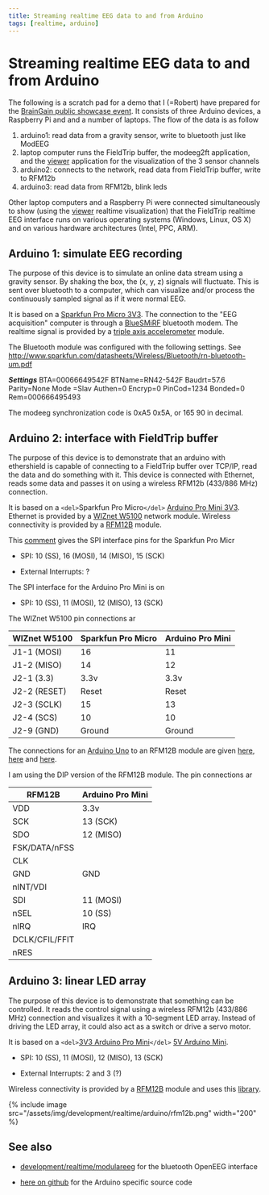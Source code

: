 ```yaml
---
title: Streaming realtime EEG data to and from Arduino
tags: [realtime, arduino]
---
```


#  Streaming realtime EEG data to and from Arduino

The following is a scratch pad for a demo that I (=Robert) have prepared for the [BrainGain public showcase event](https://twitter.com/intent/user?screen_name=BrainGain_NL). It consists of three Arduino devices, a Raspberry Pi and and a number of laptops. The flow of the data is as follow

 1.  arduino1: read data from a gravity sensor, write to bluetooth just like ModEEG
 2.  laptop computer runs the FieldTrip buffer, the modeeg2ft application, and the [viewer](/development/realtime/viewer) application for the visualization of the 3 sensor channels
 3.  arduino2: connects to the network, read data from FieldTrip buffer, write to RFM12b
 4.  arduino3: read data from RFM12b, blink leds

Other laptop computers and a Raspberry Pi were connected simultaneously to show (using the [viewer](/development/realtime/viewer) realtime visualization) that the FieldTrip realtime EEG interface runs on various operating systems (Windows, Linux, OS X) and on various hardware architectures (Intel, PPC, ARM).  
## Arduino 1: simulate EEG recording

The purpose of this device is to simulate an online data stream using a gravity sensor. By shaking the box, the (x, y, z) signals will fluctuate. This is sent over bluetooth to a computer, which can visualize and/or process the continuously sampled signal as if it were normal EEG.

It is based on a [Sparkfun Pro Micro 3V3](https://www.sparkfun.com/products/10999). The connection to the "EEG acquisition" computer is through a [BlueSMiRF](https://www.sparkfun.com/products/10269) bluetooth modem. The realtime signal is provided by a [triple axis accelerometer](https://www.sparkfun.com/products/9652) module.

The Bluetooth module was configured with the following settings. See http://www.sparkfun.com/datasheets/Wireless/Bluetooth/rn-bluetooth-um.pdf



  ***Settings***
  BTA=00066649542F
  BTName=RN42-542F
  Baudrt=57.6
  Parity=None
  Mode  =Slav
  Authen=0
  Encryp=0
  PinCod=1234
  Bonded=0
  Rem=000666495493

The modeeg synchronization code is 0xA5 0x5A, or 165 90 in decimal.

## Arduino 2: interface with FieldTrip buffer

The purpose of this device is to demonstrate that an arduino with ethershield is capable of connecting to a FieldTrip buffer over TCP/IP, read the data and do something with it. This device is connected with Ethernet, reads some data and passes it on using a wireless RFM12b (433/886 MHz) connection.

It is based on a `<del>`Sparkfun Pro Micro`</del>` [Arduino Pro Mini 3V3](http://arduino.cc/en/Main/ArduinoBoardProMini). Ethernet is provided by a [WIZnet W5100](https://www.sparkfun.com/products/9473) network module. Wireless connectivity is provided by a [RFM12B](https://www.sparkfun.com/products/9582) module.

This [comment](https://forum.sparkfun.com/viewtopic.php?f=32&t=32037#p152780) gives the SPI interface pins for the Sparkfun Pro Micr

*  SPI: 10 (SS), 16 (MOSI), 14 (MISO), 15 (SCK)

*  External Interrupts: ?

The SPI interface for the Arduino Pro Mini is on

*  SPI: 10 (SS), 11 (MOSI), 12 (MISO), 13 (SCK)

The WIZnet W5100 pin connections ar

 | WIZnet W5100 | Sparkfun Pro Micro | Arduino Pro Mini |
 | ------------ | ------------------ | ---------------- |
 | J1-1 (MOSI)  | 16                 | 11               |
 | J1-2 (MISO)  | 14                 | 12               |
 | J2-1 (3.3)   | 3.3v               | 3.3v             |
 | J2-2 (RESET) | Reset              | Reset            |
 | J2-3 (SCLK)  | 15                 | 13               |
 | J2-4 (SCS)   | 10                 | 10               |
 | J2-9 (GND)   | Ground             | Ground           |

The connections for an [Arduino Uno](http://arduino.cc/en/Main/ArduinoBoardUno) to an RFM12B module are given [here](http://openenergymonitor.org/emon/sites/default/files/Cookbook_RFM12B_connections.png), [here](http://jeelabs.org/2009/02/10/rfm12b-library-for-arduino) and [here](http://blog.strobotics.com.au/2008/06/17/rfm12-tutorial-part2).

I am using the DIP version of the RFM12B module. The pin connections ar

 | RFM12B         | Arduino Pro Mini |
 | ------         | ---------------- |
 | VDD            | 3.3v             |
 | SCK            | 13 (SCK)         |
 | SDO            | 12 (MISO)        |
 | FSK/DATA/nFSS  |                  |
 | CLK            |                  |
 | GND            | GND              |
 | nINT/VDI       |                  |
 | SDI            | 11 (MOSI)        |
 | nSEL           | 10 (SS)          |
 | nIRQ           | IRQ              |
 | DCLK/CFIL/FFIT |                  |
 | nRES           |                  |

## Arduino 3: linear LED array

The purpose of this device is to demonstrate that something can be controlled. It reads the control signal using a wireless RFM12b (433/886 MHz) connection and visualizes it with a 10-segment LED array. Instead of driving the LED array, it could also act as a switch or drive a servo motor.

It is based on a `<del>`[3V3 Arduino Pro Mini](http://arduino.cc/en/Main/ArduinoBoardProMini)`</del>` [5V Arduino Mini](http://arduino.cc/en/Main/ArduinoBoardMini).

*  SPI: 10 (SS), 11 (MOSI), 12 (MISO), 13 (SCK)

*  External Interrupts: 2 and 3 (?)

Wireless connectivity is provided by a [RFM12B](https://www.sparkfun.com/products/9582) module and uses this [library](http://jeelabs.net/pub/docs/jeelib/RF12_8cpp.html).

{% include image src="/assets/img/development/realtime/arduino/rfm12b.png" width="200" %}

## See also

*  [development/realtime/modulareeg](/development/realtime/modulareeg) for the bluetooth OpenEEG interface

*  [here on github](https://github.com/fieldtrip/fieldtrip/tree/master/realtime/src/arduino) for the Arduino specific source code
